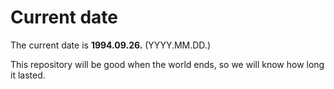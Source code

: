 # Current date

The current date is **1994.09.26.** (YYYY.MM.DD.)

This repository will be good when the world ends, so we will know how long it lasted.